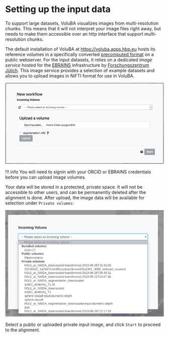 # Setting up the input data

To support large datasets, VoluBA visualizes images from multi-resolution chunks. 
This means that it will not interpret your image files right away, but needs to make them accessible over an http interface that support multi-resolution chunks.

The default installation of VoluBA at <https://voluba.apps.hbp.eu> hosts its reference volumes in a specifically converted [precomputed format](https://github.com/google/neuroglancer/tree/master/src/neuroglancer/datasource/precomputed) on a public webserver.
For the input datasets, it relies on a dedicated *image service* hosted for the [EBRAINS](https://ebrains.eu) infrastructure by [Forschungszentrum Jülich](https://fz-juelich.de).
This image service provides a selection of example datasets and allows you to upload images in NiFTI format for use in VoluBA. 

![snippet](images/upload.png)

!!! info
    You will need to signin with your ORCID or EBRAINS credentials before you can upload image volumes.

Your data will be stored in a protected, private space. 
It will not be accessible to other users, and can be permanently deleted after the alignment is done.
After upload, the image data will be available for selection under `Private volumes`:

![snippet](images/select_private_volume.png)


Select a public or uploaded private input image, and click `Start` to proceed to the alignment.
